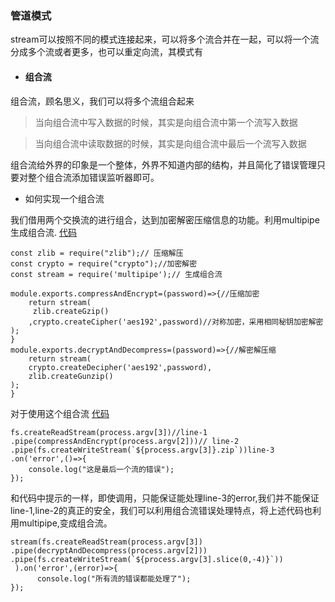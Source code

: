### 管道模式
stream可以按照不同的模式连接起来，可以将多个流合并在一起，可以将一个流分成多个流或者更多，也可以重定向流，其模式有
- #### 组合流
组合流，顾名思义，我们可以将多个流组合起来
> 当向组合流中写入数据的时候，其实是向组合流中第一个流写入数据

> 当向组合流中读取数据的时候，其实是向组合流中最后一个流写入数据

组合流给外界的印象是一个整体，外界不知道内部的结构，并且简化了错误管理只要对整个组合流添加错误监听器即可。

- 如何实现一个组合流

我们借用两个交换流的进行组合，达到加密解密压缩信息的功能。利用multipipe生成组合流.
[代码](/https://github.com/OctoberCity/node.jsDesignPatterns-/blob/master/stream/combinationmode/combine/combinestream.js)
```
const zlib = require("zlib");// 压缩解压
const crypto = require("crypto");//加密解密
const stream = require('multipipe');// 生成组合流

module.exports.compressAndEncrypt=(password)=>{//压缩加密
    return stream(
     zlib.createGzip()
    ,crypto.createCipher('aes192',password)//对称加密，采用相同秘钥加密解密
);
}
module.exports.decryptAndDecompress=(password)=>{//解密解压缩
    return stream( 
    crypto.createDecipher('aes192',password),
    zlib.createGunzip() 
);
}
```

对于使用这个组合流
[代码](/https://github.com/OctoberCity/node.jsDesignPatterns-/blob/master/stream/combinationmode/combine/usecombinestream.js)
```
fs.createReadStream(process.argv[3])//line-1
.pipe(compressAndEncrypt(process.argv[2]))// line-2
.pipe(fs.createWriteStream(`${process.argv[3]}.zip`))line-3
.on('error',()=>{
    console.log("这是最后一个流的错误");
});
```
和代码中提示的一样，即使调用，只能保证能处理line-3的error,我们并不能保证line-1,line-2的真正的安全，我们可以利用组合流错误处理特点，将上述代码也利用multipipe,变成组合流。
```
stream(fs.createReadStream(process.argv[3])
.pipe(decryptAndDecompress(process.argv[2]))
.pipe(fs.createWriteStream(`${process.argv[3].slice(0,-4)}`))
 ).on('error',(error)=>{
      console.log("所有流的错误都能处理了");
});
```




